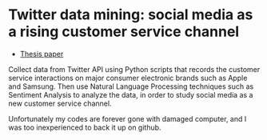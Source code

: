 # Twitter data mining: social media as a rising customer service channel 
- [Thesis paper](https://github.com/RongSH/Twitter-data-mining/blob/master/TwitterDataMining.pdf)

Collect data from Twitter API using Python scripts that records the customer service interactions on major consumer electronic brands such as Apple and Samsung. Then use Natural Language Processing techniques such as Sentiment Analysis to analyze the data, in order to study social media as a new customer service channel.

Unfortunately my codes are forever gone with damaged computer, and I was too inexperienced to back it up on github.
